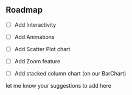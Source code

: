 ## Roadmap


- [ ] Add Interactivity

- [ ] Add Animations

- [ ] Add Scatter Plot chart

- [ ] Add Zoom feature

- [ ] Add stacked column chart (on our BarChart)

let me know your suggestions to add here